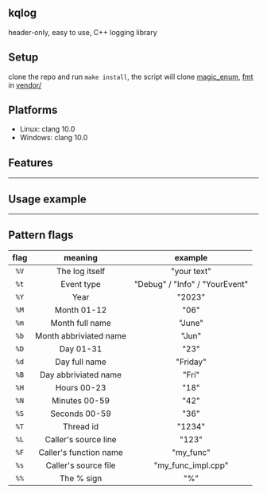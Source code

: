 ## kqlog

header-only, easy to use, C++ logging library

## Setup

clone the repo and run `make install`, the script will clone [magic_enum](https://github.com/Neargye/magic_enum), [fmt](https://github.com/fmtlib/fmt) in [vendor/](https://github.com/Robertkq/kqlog/tree/main/vendor)

## Platforms
* Linux: clang 10.0
* Windows: clang 10.0

## Features
---
## Usage example
---

## Pattern flags
| flag | meaning | example |
| :----: | :-------: | :-------: |
|`%V`|The log itself|"your text"
|`%t`|Event type|"Debug" / "Info" / "YourEvent"
|`%Y`|Year|"2023"|
|`%M`|Month 01-12|"06"|
|`%m`|Month full name|"June"|
|`%b`|Month abbriviated name|"Jun"|
|`%D`|Day 01-31|"23"|
|`%d`|Day full name|"Friday"
|`%B`|Day abbriviated name|"Fri"
|`%H`|Hours 00-23|"18"
|`%N`|Minutes 00-59|"42"
|`%S`|Seconds 00-59|"36"
|`%T`|Thread id|"1234"
|`%L`|Caller's source line|"123"
|`%F`|Caller's function name|"my_func"
|`%s`|Caller's source file|"my_func_impl.cpp"
|`%%`|The % sign|"%"